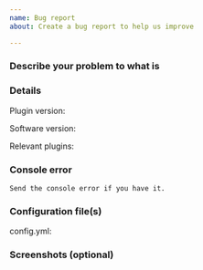 ```yaml
---
name: Bug report
about: Create a bug report to help us improve

---
```


<!-- These comments will not show just read it and you don't need to delete them.-->

### Describe your problem to what is
<!-- Understand what the problem is with the plugin.-->

### Details
Plugin version: 

Software <!--(Spigot/Bukkit etc.. `/version`)-->version: 

Relevant plugins<!-- (optional)-->:

### Console error
```
Send the console error if you have it.
```

### Configuration file(s)
<!--Send the configuration file(s) to [pastebin.com](pastebin.com) or [hastebin.com](hastebin.com) or to other sites.-->
config.yml: 

### Screenshots (optional)
<!--Send a few pictures about the problem if you can.-->
